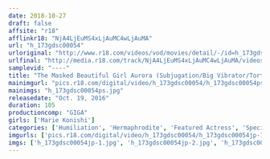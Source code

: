 ```yaml
---
date: 2018-10-27
draft: false
affsite: "r18"
afflinkr18: "NjA4LjEuMS4xLjAuMC4wLjAuMA"
url: "h_173gdsc00054"
urloriginal: "http://www.r18.com/videos/vod/movies/detail/-/id=h_173gdsc00054"
urlfinal: "http://media.r18.com/track/NjA4LjEuMS4xLjAuMC4wLjAuMA/videos/vod/movies/detail/-/id=h_173gdsc00054"
samplevid: "----"
title: "The Masked Beautiful Girl Aurora (Subjugation/Big Vibrator/Torture & Rape/Hermaphrodite) Marie Konishi"
mainimgurl: "pics.r18.com/digital/video/h_173gdsc00054/h_173gdsc00054ps.jpg"
mainimgs: "h_173gdsc00054ps.jpg"
releasedate: "Oct. 19, 2016"
duration: 105
productioncomp: "GIGA"
girls: ['Marie Konishi']
categories: ['Humiliation', 'Hermaphrodite', 'Featured Actress', 'Special Effects', 'Big Vibrator']
imgurls: ['pics.r18.com/digital/video/h_173gdsc00054/h_173gdsc00054jp-1.jpg', 'pics.r18.com/digital/video/h_173gdsc00054/h_173gdsc00054jp-2.jpg', 'pics.r18.com/digital/video/h_173gdsc00054/h_173gdsc00054jp-3.jpg', 'pics.r18.com/digital/video/h_173gdsc00054/h_173gdsc00054jp-4.jpg', 'pics.r18.com/digital/video/h_173gdsc00054/h_173gdsc00054jp-5.jpg', 'pics.r18.com/digital/video/h_173gdsc00054/h_173gdsc00054jp-6.jpg', 'pics.r18.com/digital/video/h_173gdsc00054/h_173gdsc00054jp-7.jpg', 'pics.r18.com/digital/video/h_173gdsc00054/h_173gdsc00054jp-8.jpg', 'pics.r18.com/digital/video/h_173gdsc00054/h_173gdsc00054jp-9.jpg', 'pics.r18.com/digital/video/h_173gdsc00054/h_173gdsc00054jp-10.jpg', 'pics.r18.com/digital/video/h_173gdsc00054/h_173gdsc00054jp-11.jpg', 'pics.r18.com/digital/video/h_173gdsc00054/h_173gdsc00054jp-12.jpg', 'pics.r18.com/digital/video/h_173gdsc00054/h_173gdsc00054jp-13.jpg', 'pics.r18.com/digital/video/h_173gdsc00054/h_173gdsc00054jp-14.jpg', 'pics.r18.com/digital/video/h_173gdsc00054/h_173gdsc00054jp-15.jpg', 'pics.r18.com/digital/video/h_173gdsc00054/h_173gdsc00054jp-16.jpg', 'pics.r18.com/digital/video/h_173gdsc00054/h_173gdsc00054jp-17.jpg', 'pics.r18.com/digital/video/h_173gdsc00054/h_173gdsc00054jp-18.jpg', 'pics.r18.com/digital/video/h_173gdsc00054/h_173gdsc00054jp-19.jpg', 'pics.r18.com/digital/video/h_173gdsc00054/h_173gdsc00054jp-20.jpg']
imgs: ['h_173gdsc00054jp-1.jpg', 'h_173gdsc00054jp-2.jpg', 'h_173gdsc00054jp-3.jpg', 'h_173gdsc00054jp-4.jpg', 'h_173gdsc00054jp-5.jpg', 'h_173gdsc00054jp-6.jpg', 'h_173gdsc00054jp-7.jpg', 'h_173gdsc00054jp-8.jpg', 'h_173gdsc00054jp-9.jpg', 'h_173gdsc00054jp-10.jpg', 'h_173gdsc00054jp-11.jpg', 'h_173gdsc00054jp-12.jpg', 'h_173gdsc00054jp-13.jpg', 'h_173gdsc00054jp-14.jpg', 'h_173gdsc00054jp-15.jpg', 'h_173gdsc00054jp-16.jpg', 'h_173gdsc00054jp-17.jpg', 'h_173gdsc00054jp-18.jpg', 'h_173gdsc00054jp-19.jpg', 'h_173gdsc00054jp-20.jpg']
---
```


